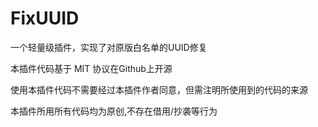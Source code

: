 # FixUUID
一个轻量级插件，实现了对原版白名单的UUID修复

本插件代码基于 MIT 协议在Github上开源

使用本插件代码不需要经过本插件作者同意，但需注明所使用到的代码的来源

本插件所用所有代码均为原创,不存在借用/抄袭等行为
